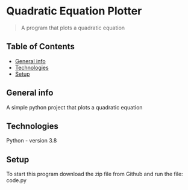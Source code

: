 # Quadratic Equation Plotter
>A program that plots a quadratic equation
## Table of Contents
* [General info](#general-info)
* [Technologies](#technologies)
* [Setup](#setup)

## General info
A simple python project that plots a quadratic equation
## Technologies
Python - version 3.8
## Setup
To start this program download the zip file from Github and run the file: code.py
